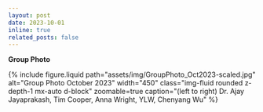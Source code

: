 ```yaml
---
layout: post
date: 2023-10-01
inline: true
related_posts: false
---
```


**Group Photo**

<div class="row mt-3">
  <div class="col-sm mt-3 mt-md-0 text-center">
    {% include figure.liquid
      path="assets/img/GroupPhoto_Oct2023-scaled.jpg" 
      alt="Group Photo October 2023"
      width="450"
      class="img-fluid rounded z-depth-1 mx-auto d-block"
      zoomable=true
      caption="(left to right) Dr. Ajay Jayaprakash, Tim Cooper, Anna Wright, YLW, Chenyang Wu"
    %}
  </div>
</div>